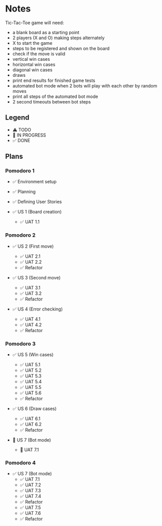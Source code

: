 # Notes
Tic-Tac-Toe game will need:
- a blank board as a starting point
- 2 players (X and O) making steps alternately
- X to start the game
- steps to be registered and shown on the board
- check if the move is valid 
- vertical win cases
- horizontal win cases
- diagonal win cases
- draws
- print end results for finished game tests
- automated bot mode when 2 bots will play with each other by random moves
- print all steps of the automated bot mode
- 2 second timeouts between bot steps

## Legend
- ⚠ TODO
- 🚧 IN PROGRESS
- ✅ DONE

## Plans
### Pomodoro 1
- ✅ Environment setup
- ✅ Planning
- ✅ Defining User Stories

- ✅ US 1 (Board creation)
  - ✅ UAT 1.1

### Pomodoro 2
- ✅ US 2 (First move)
  - ✅ UAT 2.1
  - ✅ UAT 2.2
  - ✅ Refactor

- ✅ US 3 (Second move)
  - ✅ UAT 3.1
  - ✅ UAT 3.2
  - ✅ Refactor

- ✅ US 4 (Error checking)
  - ✅ UAT 4.1
  - ✅ UAT 4.2
  - ✅ Refactor

### Pomodoro 3
- ✅ US 5 (Win cases)
  - ✅ UAT 5.1
  - ✅ UAT 5.2
  - ✅ UAT 5.3
  - ✅ UAT 5.4
  - ✅ UAT 5.5
  - ✅ UAT 5.6
  - ✅ Refactor

- ✅ US 6 (Draw cases)
  - ✅ UAT 6.1
  - ✅ UAT 6.2
  - ✅ Refactor

- 🚧 US 7 (Bot mode)
  - 🚧 UAT 7.1

### Pomodoro 4
- ✅ US 7 (Bot mode)
  - ✅ UAT 7.1
  - ✅ UAT 7.2
  - ✅ UAT 7.3
  - ✅ UAT 7.4
  - ✅ Refactor
  - ✅ UAT 7.5
  - ✅ UAT 7.6
  - ✅ Refactor
